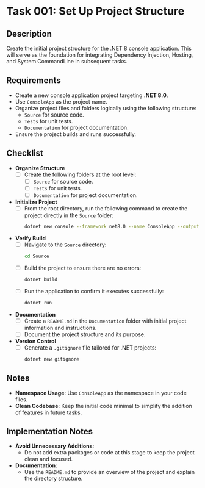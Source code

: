 # Task 001: Set Up Project Structure

## Description

Create the initial project structure for the .NET 8 console application. This will serve as the foundation for integrating Dependency Injection, Hosting, and System.CommandLine in subsequent tasks.

## Requirements

- Create a new console application project targeting **.NET 8.0**.
- Use `ConsoleApp` as the project name.
- Organize project files and folders logically using the following structure:
  - `Source` for source code.
  - `Tests` for unit tests.
  - `Documentation` for project documentation.
- Ensure the project builds and runs successfully.

## Checklist

- **Organize Structure**
  - [ ] Create the following folders at the root level:
    - [ ] `Source` for source code.
    - [ ] `Tests` for unit tests.
    - [ ] `Documentation` for project documentation.
- **Initialize Project**
  - [ ] From the root directory, run the following command to create the project directly in the `Source` folder:
    ```bash
    dotnet new console --framework net8.0 --name ConsoleApp --output Source
    ```
- **Verify Build**
  - [ ] Navigate to the `Source` directory:
    ```bash
    cd Source
    ```
  - [ ] Build the project to ensure there are no errors:
    ```bash
    dotnet build
    ```
  - [ ] Run the application to confirm it executes successfully:
    ```bash
    dotnet run
    ```
- **Documentation**
  - [ ] Create a `README.md` in the `Documentation` folder with initial project information and instructions.
  - [ ] Document the project structure and its purpose.
- **Version Control**
  - [ ] Generate a `.gitignore` file tailored for .NET projects:
    ```bash
    dotnet new gitignore
    ```

## Notes

- **Namespace Usage**: Use `ConsoleApp` as the namespace in your code files.
- **Clean Codebase**: Keep the initial code minimal to simplify the addition of features in future tasks.

## Implementation Notes

- **Avoid Unnecessary Additions**:
  - Do not add extra packages or code at this stage to keep the project clean and focused.
- **Documentation**:
  - Use the `README.md` to provide an overview of the project and explain the directory structure.
